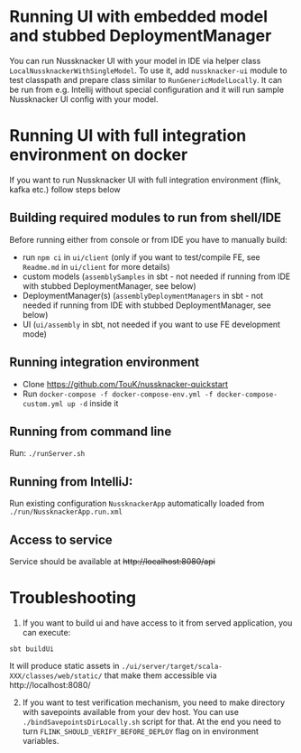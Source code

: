 # Running UI with embedded model and stubbed DeploymentManager

You can run Nussknacker UI with your model in IDE via
helper class `LocalNussknackerWithSingleModel`. To use it, add `nussknacker-ui` module to
test classpath and prepare class similar to `RunGenericModelLocally`.
It can be run from e.g. Intellij without special configuration and it will run sample
Nussknacker UI config with your model.

# Running UI with full integration environment on docker

If you want to run Nussknacker UI with full integration environment (flink, kafka etc.) follow steps below

## Building required modules to run from shell/IDE

Before running either from console or from IDE you have to manually build:
- run `npm ci` in `ui/client` (only if you want to test/compile FE, see `Readme.md` in `ui/client` for more details)
- custom models (```assemblySamples``` in sbt - not needed if running from IDE with stubbed DeploymentManager, see below)
- DeploymentManager(s) (```assemblyDeploymentManagers``` in sbt - not needed if running from IDE with stubbed DeploymentManager, see below)
- UI (```ui/assembly``` in sbt, not needed if you want to use FE development mode)

## Running integration environment

- Clone https://github.com/TouK/nussknacker-quickstart 
- Run `docker-compose -f docker-compose-env.yml -f docker-compose-custom.yml up -d` inside it

## Running from command line

Run: `./runServer.sh`

## Running from IntelliJ:

Run existing configuration `NussknackerApp` automatically loaded from `./run/NussknackerApp.run.xml`

## Access to service
Service should be available at ~~http://localhost:8080/api~~

# Troubleshooting

1. If you want to build ui and have access to it from served application, you can execute:
```
sbt buildUi
```
It will produce static assets in `./ui/server/target/scala-XXX/classes/web/static/` that make them accessible via http://localhost:8080/

2. If you want to test verification mechanism, you need to make directory with savepoints available from your dev host. You can use `./bindSavepointsDirLocally.sh` script for that.
   At the end you need to turn `FLINK_SHOULD_VERIFY_BEFORE_DEPLOY` flag on in environment variables.
